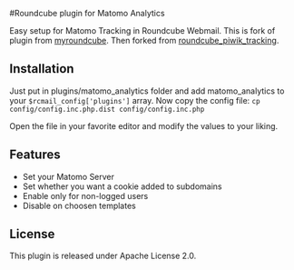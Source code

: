 #Roundcube plugin for Matomo Analytics

Easy setup for Matomo Tracking in Roundcube Webmail. 
This is fork of plugin from [myroundcube](http://code.google.com/p/myroundcube/).
Then forked from [roundcube_piwik_tracking](https://github.com/aspaninks/roundcube_piwik_tracking).

## Installation

Just put in plugins/matomo_analytics folder and add matomo_analytics to your `$rcmail_config['plugins']` array.
Now copy the config file:
``cp config/config.inc.php.dist config/config.inc.php``

Open the file in your favorite editor and modify the values to your liking.

## Features

* Set your Matomo Server
* Set whether you want a cookie added to subdomains
* Enable only for non-logged users
* Disable on choosen templates

## License

This plugin is released under Apache License 2.0.
